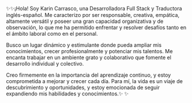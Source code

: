   :sparkles::sparkles:¡Hola! Soy Karin Carrasco, una Desarrolladora Full Stack y Traductora inglés-español. Me caracterizo por ser responsable, creativa, empática, altamente versátil y poseer una gran capacidad organizativa y de observación, lo que me ha permitido enfrentar y resolver desafíos tanto en el ámbito laboral como en el personal. 

Busco un lugar dinámico y estimulante donde pueda ampliar mis conocimientos, crecer profesionalmente y potenciar mis talentos. Me encanta trabajar en un ambiente grato y colaborativo que fomente el desarrollo individual y colectivo.

Creo firmemente en la importancia del aprendizaje continuo, y estoy comprometida a mejorar y crecer cada día. Para mí, la vida es un viaje de descubrimiento y oportunidades, y estoy emocionada de seguir expandiendo mis habilidades y conocimientos.:sparkles: :sparkles:
